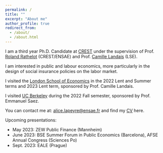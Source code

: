 ```yaml
---
permalink: /
title: ""
excerpt: "About me"
author_profile: true
redirect_from: 
  - /about/
  - /about.html
---
```


I am a third year Ph.D. Candidate at [CREST](https://crest.science) under the supervision of Prof. [Roland Rathelot](http://rolandrathelot.com) (CREST/ENSAE) and Prof. [Camille Landais](https://econ.lse.ac.uk/staff/clandais/cgi-bin/index.php) (LSE). 

I am interested in public and labour economics, more particularly in the design of social insurance policies on the labor market.
<br />

I visited the [London School of Economics](https://www.lse.ac.uk) in the 2022 Lent and Summer terms and 2023 Lent term, sponsored by Prof. Camille Landais.
<br />

I visited [UC Berkeley](https://www.econ.berkeley.edu) during the 2022 Fall semester, sponsored by Prof. Emmanuel Saez. 
<br />

You can contact me at: [alice.lapeyre@ensae.fr](mailto:alice.lapeyre@ensae.fr) and find my [CV](https://github.com/alicelapeyre/alicelapeyre.github.io/raw/master/files/ALapeyre_CV.pdf) here.

Upcoming presentations: 
- May 2023: ZEW Public Finance (Mannheim)
- June 2023: BSE Summer Forum in Public Economics (Barcelona), AFSE Annual Congress (Sciences Po)
- Sept. 2023: EALE (Prague)

<!--- Research fields: public and labor economics --->

<!--- References: 
- [Francis Kramarz](https://faculty.crest.fr/fkramarz/)(CREST/ENSAE)
- [Camille Landais](https://econ.lse.ac.uk/staff/clandais/cgi-bin/index.php) (LSE)
- [Roland Rathelot](http://rolandrathelot.com) (CREST/ENSAE) --->
